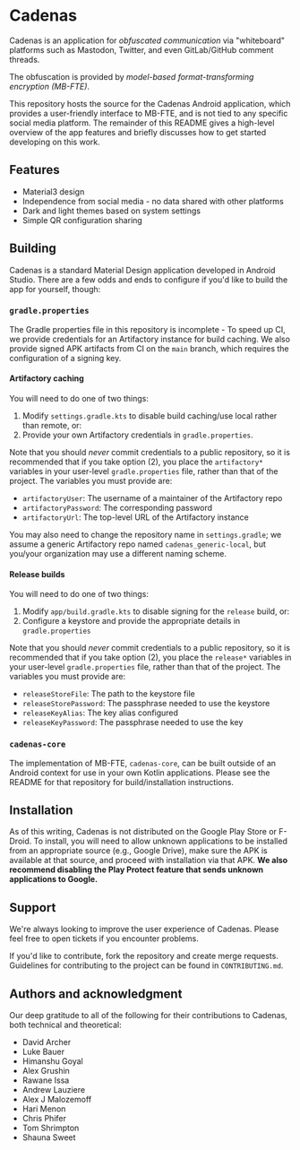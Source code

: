 # Cadenas

Cadenas is an application for _obfuscated communication_ via "whiteboard"
platforms such as Mastodon, Twitter, and even GitLab/GitHub comment threads.

The obfuscation is provided by _model-based format-transforming encryption
(MB-FTE)_.

This repository hosts the source for the Cadenas Android application, which
provides a user-friendly interface to MB-FTE, and is not tied to any specific
social media platform. The remainder of this README gives a high-level overview
of the app features and briefly discusses how to get started developing on this
work.

## Features

- Material3 design
- Independence from social media - no data shared with other platforms
- Dark and light themes based on system settings
- Simple QR configuration sharing

## Building

Cadenas is a standard Material Design application developed in Android Studio.
There are a few odds and ends to configure if you'd like to build the app for
yourself, though:

### `gradle.properties`

The Gradle properties file in this repository is incomplete - To speed up CI,
we provide credentials for an Artifactory instance for build caching. We also
provide signed APK artifacts from CI on the `main` branch, which requires the
configuration of a signing key.

#### Artifactory caching

You will need to do one of two things:

1. Modify `settings.gradle.kts` to disable build caching/use local rather than
   remote, or:
2. Provide your own Artifactory credentials in `gradle.properties`.

Note that you should _never_ commit credentials to a public repository, so it
is recommended that if you take option (2), you place the `artifactory*`
variables in your user-level `gradle.properties` file, rather than that of the
project. The variables you must provide are:

- `artifactoryUser`: The username of a maintainer of the Artifactory repo
- `artifactoryPassword`: The corresponding password
- `artifactoryUrl`: The top-level URL of the Artifactory instance

You may also need to change the repository name in `settings.gradle`; we assume
a generic Artifactory repo named `cadenas_generic-local`, but you/your
organization may use a different naming scheme.

#### Release builds

You will need to do one of two things:

1. Modify `app/build.gradle.kts` to disable signing for the `release` build, or:
2. Configure a keystore and provide the appropriate details in
   `gradle.properties`

Note that you should _never_ commit credentials to a public repository, so it
is recommended that if you take option (2), you place the `release*` variables
in your user-level `gradle.properties` file, rather than that of the project.
The variables you must provide are:

- `releaseStoreFile`: The path to the keystore file
- `releaseStorePassword`: The passphrase needed to use the keystore
- `releaseKeyAlias`: The key alias configured
- `releaseKeyPassword`: The passphrase needed to use the key

### `cadenas-core`

The implementation of MB-FTE, `cadenas-core`, can be built outside of an Android
context for use in your own Kotlin applications. Please see the README for that
repository for build/installation instructions.

## Installation

As of this writing, Cadenas is not distributed on the Google Play Store or
F-Droid. To install, you will need to allow unknown applications to be
installed from an appropriate source (e.g., Google Drive), make sure the APK
is available at that source, and proceed with installation via that APK. **We
also recommend disabling the Play Protect feature that sends unknown
applications to Google.**

## Support

We're always looking to improve the user experience of Cadenas. Please feel free
to open tickets if you encounter problems.

If you'd like to contribute, fork the repository and create merge requests.
Guidelines for contributing to the project can be found in `CONTRIBUTING.md`.

## Authors and acknowledgment

Our deep gratitude to all of the following for their contributions to Cadenas,
both technical and theoretical:

- David Archer
- Luke Bauer
- Himanshu Goyal
- Alex Grushin
- Rawane Issa
- Andrew Lauziere
- Alex J Malozemoff
- Hari Menon
- Chris Phifer
- Tom Shrimpton
- Shauna Sweet
